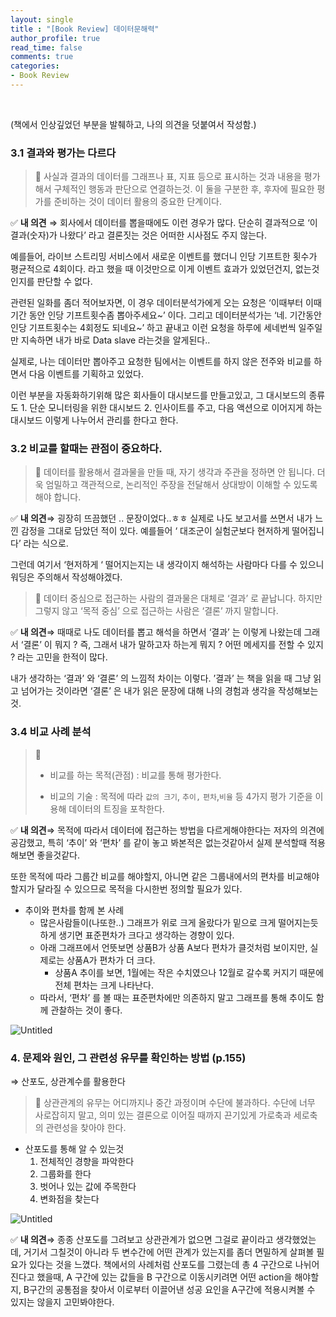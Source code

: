 ```yaml
---
layout: single
title : "[Book Review] 데이터문해력"
author_profile: true
read_time: false
comments: true
categories:
- Book Review
---
```


<br>


(책에서 인상깊었던 부분을 발췌하고, 나의 의견을 덧붙여서 작성함.)


### 3.1 결과와 평가는 다르다

> 📌 사실과 결과의 데이터를 그래프나 표, 지표 등으로 표시하는 것과 내용을 평가해서 구체적인 행동과 판단으로 연결하는것.
> 이 둘을 구분한 후, 후자에 필요한 평가를 준비하는 것이 데이터 활용의 중요한 단계이다.



✅ **내 의견** ⇒ 회사에서 데이터를 뽑을때에도 이런 경우가 많다. 단순히 결과적으로 ‘이 결과(숫자)가 나왔다’ 라고 결론짓는 것은 어떠한 시사점도 주지 않는다.

예를들어, 라이브 스트리밍 서비스에서 새로운 이벤트를 했더니 인당 기프트한 횟수가 평균적으로 4회이다. 라고 했을 때 이것만으로 이게 이벤트 효과가 있었던건지, 없는것인지를 판단할 수 없다.

관련된 일화를 좀더 적어보자면, 이 경우 데이터분석가에게 오는 요청은 ‘이때부터 이때 기간 동안 인당 기프트횟수좀 뽑아주세요~’ 이다. 그리고 데이터분석가는 ‘네. 기간동안 인당 기프트횟수는 4회정도 되네요~’ 하고 끝내고 이런 요청을 하루에 세네번씩 일주일만 지속하면 내가 바로 Data slave 라는것을 알게된다..

실제로, 나는 데이터만 뽑아주고 요청한 팀에서는 이벤트를 하지 않은 전주와 비교를 하면서 다음 이벤트를 기획하고 있었다.

이런 부분을 자동화하기위해 많은 회사들이 대시보드를 만들고있고, 그 대시보드의 종류도 1. 단순 모니터링을 위한 대시보드 2. 인사이트를 주고, 다음 액션으로 이어지게 하는 대시보드 이렇게 나누어서 관리를 한다고 한다.



### 3.2 비교를 할때는 관점이 중요하다.

> 📌 데이터를 활용해서 결과물을 만들 때, 자기 생각과 주관을 정하면 안 됩니다. 더욱 엄밀하고 객관적으로, 논리적인 주장을 전달해서 상대방이 이해할 수 있도록 해야 합니다.

✅ **내 의견**⇒ 굉장히 뜨끔했던 .. 문장이었다..ㅎㅎ 실제로 나도 보고서를 쓰면서 내가 느낀 감정을 그대로 담았던 적이 있다. 예를들어 ‘ 대조군이 실험군보다 현저하게 떨어집니다’ 라는 식으로.

그런데 여기서 ‘현저하게 ‘ 떨어지는지는 내 생각이지 해석하는 사람마다 다를 수 있으니 워딩은 주의해서 작성해야겠다.



> 📌 데이터 중심으로 접근하는 사람의 결과물은 대체로 ‘결과’ 로 끝납니다. 하지만 그렇지 않고 ‘목적 중심’ 으로 접근하는 사람은 ‘결론’ 까지 말합니다.

✅ **내 의견**⇒ 때때로 나도 데이터를 뽑고 해석을 하면서 ‘결과’ 는 이렇게 나왔는데 그래서 ‘결론’ 이 뭐지 ? 즉, 그래서 내가 말하고자 하는게 뭐지 ? 어떤 메세지를 전할 수 있지 ? 라는 고민을 한적이 많다.

내가 생각하는 ‘결과’ 와 ‘결론’ 의 느낌적 차이는 이렇다. ’결과’ 는 책을 읽을 때 그냥 읽고 넘어가는 것이라면 ‘결론’ 은 내가 읽은 문장에 대해 나의 경험과 생각을 작성해보는것.



### 3.4 비교 사례 분석

> 📌 
>
> - 비교를 하는 목적(관점) : 비교를 통해 평가한다.
>
> - 비교의 기술 : 목적에 따라 `값의 크기`, `추이,` `편차`,`비율` 등 4가지 평가 기준을 이용해 데이터의 트징을 포착한다.



✅ **내 의견**⇒ 목적에 따라서 데이터에 접근하는 방법을 다르게해야한다는 저자의 의견에 공감했고, 특히 ‘추이’ 와 ‘편차’ 를 같이 놓고 봐본적은 없는것같아서 실제 분석할때 적용해보면 좋을것같다.

또한 목적에 따라 그룹간 비교를 해야할지, 아니면 같은 그룹내에서의 편차를 비교해야할지가 달라질 수 있으므로 목적을 다시한번 정의할 필요가 있다.

- 추이와 편차를 함께 본 사례
  - 많은사람들이(나또한..) 그래프가 위로 크게 올랐다가 밑으로 크게 떨어지는듯하게 생기면 표준편차가 크다고 생각하는 경향이 있다.
  - 아래 그래프에서 언뜻보면 상품B가 상품 A보다 편차가 클것처럼 보이지만, 실제로는 상품A가 편차가 더 크다.
    - 상품A 추이를 보면, 1월에는 작은 수치였으나 12월로 갈수록 커지기 때문에 전체 편차는 크게 나타난다.
  - 따라서, ‘편차’ 를 볼 때는 표준편차에만 의존하지 말고 그래프를 통해 추이도 함께 관찰하는 것이 좋다.

![Untitled](https://s3-us-west-2.amazonaws.com/secure.notion-static.com/fddc3fad-7716-4454-ac15-fd30194b1ef8/Untitled.png)



### 4. 문제와 원인, 그 관련성 유무를 확인하는 방법 (p.155)

⇒ 산포도, 상관계수를 활용한다

> 📌 상관관계의 유무는 어디까지나 중간 과정이며 수단에 불과하다. 수단에 너무 사로잡히지 말고, 의미 있는 결론으로 이어질 때까지 끈기있게 가로축과 세로축의 관련성을 찾아야 한다.



- 산포도를 통해 알 수 있는것
  1. 전체적인 경향을 파악한다
  2. 그룹화를 한다
  3. 벗어나 있는 값에 주목한다
  4. 변화점을 찾는다

![Untitled](https://s3-us-west-2.amazonaws.com/secure.notion-static.com/62d7c9e3-8aa3-47bf-b730-d0029ea98d4d/Untitled.png)

✅ **내 의견**⇒ 종종 산포도를 그려보고 상관관계가 없으면 그걸로 끝이라고 생각했었는데, 거기서 그칠것이 아니라 두 변수간에 어떤 관계가 있는지를 좀더 면밀하게 살펴볼 필요가 있다는 것을 느꼈다. 책에서의 사례처럼 산포도를 그렸는데 총 4 구간으로 나뉘어진다고 했을때, A 구간에 있는 값들을 B 구간으로 이동시키려면 어떤 action을 해야할지, B구간의 공통점을 찾아서 이로부터 이끌어낸 성공 요인을 A구간에 적용시켜볼 수 있지는 않을지 고민봐야한다.





